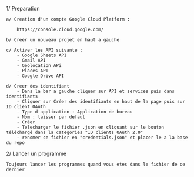 1/ Preparation

    a/ Creation d'un compte Google Cloud Platform :

        https://console.cloud.google.com/

    b/ Creer un nouveau projet en haut a gauche

    c/ Activer les API suivante :
        - Google Sheets API
        - Gmail API
        - Geolocation APi
        - Places API
        - Google Drive API

    d/ Creer des identifiant
        - Dans la bar a gauche cliquer sur API et services puis dans identifiants
        - Cliquer sur Créer des identifiants en haut de la page puis sur ID client OAuth
        - Type d'application : Application de bureau
        - Nom : laisser par defaut
        - Créer
        - Telecharger le fichier .json en cliquant sur le bouton téléchargé dans la categories "ID clients OAuth 2.0"
        - renomer ce fichier en "credentials.json" et placer le a la base du repo

2/ Lancer un programme

    Toujours lancer les programmes quand vous etes dans le fichier de ce dernier
